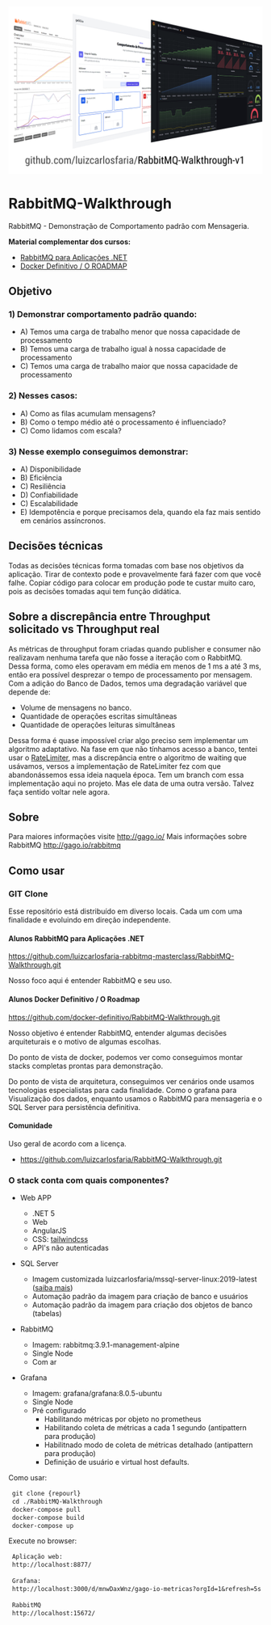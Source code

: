 


![image info](./RabbitMQ-Walkthrough-v1.png)

# RabbitMQ-Walkthrough

RabbitMQ - Demonstração de Comportamento padrão com Mensageria.

**Material complementar dos cursos:**

 - [RabbitMQ para Aplicações .NET](https://lp.gago.io/rabbitmq) 
 - [Docker Definitivo / O ROADMAP](http://dockerdefinitivo.com/)
  
## Objetivo

### 1) Demonstrar comportamento padrão quando:

- A) Temos uma carga de trabalho menor que nossa capacidade de processamento
- B) Temos uma carga de trabalho igual à nossa capacidade de processamento 
- C) Temos uma carga de trabalho maior que nossa capacidade de processamento 

### 2) Nesses casos:
- A) Como as filas acumulam mensagens?
- B) Como o tempo médio até o processamento é influenciado?
- C) Como lidamos com escala?

### 3) Nesse exemplo conseguimos demonstrar:
- A) Disponibilidade
- B) Eficiência
- C) Resiliência
- D) Confiabilidade
- C) Escalabilidade
- E) Idempotência e porque precisamos dela, quando ela faz mais sentido em cenários assíncronos.

## Decisões técnicas

Todas as decisões técnicas forma tomadas com base nos objetivos da aplicação. 
Tirar de contexto pode e provavelmente fará  fazer com que você falhe.
Copiar código para colocar em produção pode te custar muito caro, pois as decisões tomadas aqui tem função didática.

## Sobre a discrepância entre Throughput solicitado vs Throughput real

As métricas de throughput foram criadas quando publisher e consumer não realizavam nenhuma tarefa que não fosse a iteração com o RabbitMQ. Dessa forma, como eles operavam em média em menos de 1 ms a até 3 ms, então era possível desprezar o tempo de processamento por mensagem.
Com a adição do Banco de Dados, temos uma degradação variável que depende de:

 - Volume de mensagens no banco.
 - Quantidade de operações escritas simultâneas
 - Quantidade de operações leituras simultâneas

Dessa forma é quase impossível criar algo preciso sem implementar um algoritmo adaptativo. 
Na fase em que não tínhamos acesso a banco, tentei usar o [RateLimiter](https://github.com/David-Desmaisons/RateLimiter), mas a discrepância entre o algoritmo de waiting que usávamos, versos a implementação de RateLimiter fez com que abandonássemos essa ideia naquela época. Tem um branch com essa implementação aqui no projeto. Mas ele data de uma outra versão. Talvez faça sentido voltar nele agora.

## Sobre
Para maiores informações visite http://gago.io/
Mais informações sobre RabbitMQ http://gago.io/rabbitmq


## Como usar

### GIT Clone

Esse repositório está distribuído em diverso locais. Cada um com uma finalidade e evoluindo em direção independente.

#### Alunos RabbitMQ para Aplicações .NET

https://github.com/luizcarlosfaria-rabbitmq-masterclass/RabbitMQ-Walkthrough.git

Nosso foco aqui é entender RabbitMQ e seu uso.

#### Alunos Docker Definitivo / O Roadmap

https://github.com/docker-definitivo/RabbitMQ-Walkthrough.git

Nosso objetivo é entender RabbitMQ, entender algumas decisões arquiteturais e o motivo de algumas escolhas.

Do ponto de vista de docker, podemos ver como conseguimos montar stacks completas prontas para demonstração.

Do ponto de vista de arquitetura, conseguimos ver cenários onde usamos tecnologias especialistas para cada finalidade. Como o grafana para Visualização dos dados, enquanto usamos o RabbitMQ para mensageria e o SQL Server para persistência definitiva.

#### Comunidade 

Uso geral de acordo com a licença.

- https://github.com/luizcarlosfaria/RabbitMQ-Walkthrough.git

### O stack conta com quais componentes?

- Web APP 
    - .NET 5
    - Web
    - AngularJS
    - CSS: [tailwindcss](https://tailwindcss.com/)
    - API's não autenticadas

- SQL Server
    - Imagem customizada luizcarlosfaria/mssql-server-linux:2019-latest ([saiba mais](https://gago.io/blog/projetos/mssql-server-linux/))
    - Automação padrão da imagem para criação de banco e usuários
    - Automação padrão da imagem para criação dos objetos de banco (tabelas)

- RabbitMQ 
    - Imagem: rabbitmq:3.9.1-management-alpine
    - Single Node
    - Com ar

- Grafana
    - Imagem: grafana/grafana:8.0.5-ubuntu
    - Single Node
    - Pré configurado
      -  Habilitando métricas por objeto no prometheus
      -  Habilitando coleta de métricas a cada 1 segundo (antipattern para produção)
      -  Habilitnado modo de coleta de métricas detalhado  (antipattern para produção)
      -  Definição de usuário e virtual host defaults.

Como usar:

     git clone {repourl}
     cd ./RabbitMQ-Walkthrough
     docker-compose pull
     docker-compose build
     docker-compose up
     
Execute no browser:
   
     Aplicação web:
     http://localhost:8877/
     
     Grafana:
     http://localhost:3000/d/mnwDaxWnz/gago-io-metricas?orgId=1&refresh=5s
     
     RabbitMQ
     http://localhost:15672/
